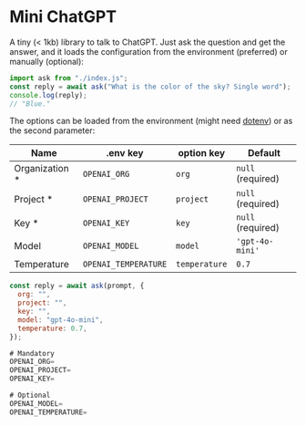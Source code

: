 # Mini ChatGPT

A tiny (< 1kb) library to talk to ChatGPT. Just ask the question and get the answer, and it loads the configuration from the environment (preferred) or manually (optional):

```js
import ask from "./index.js";
const reply = await ask("What is the color of the sky? Single word");
console.log(reply);
// "Blue."
```

The options can be loaded from the environment (might need [dotenv](https://www.npmjs.com/package/dotenv)) or as the second parameter:

| Name            | .env key             | option key    | Default           |
| --------------- | -------------------- | ------------- | ----------------- |
| Organization \* | `OPENAI_ORG`         | `org`         | `null` (required) |
| Project \*      | `OPENAI_PROJECT`     | `project`     | `null` (required) |
| Key \*          | `OPENAI_KEY`         | `key`         | `null` (required) |
| Model           | `OPENAI_MODEL`       | `model`       | `'gpt-4o-mini'`   |
| Temperature     | `OPENAI_TEMPERATURE` | `temperature` | `0.7`             |

```js
const reply = await ask(prompt, {
  org: "",
  project: "",
  key: "",
  model: "gpt-4o-mini",
  temperature: 0.7,
});
```

```js
# Mandatory
OPENAI_ORG=
OPENAI_PROJECT=
OPENAI_KEY=

# Optional
OPENAI_MODEL=
OPENAI_TEMPERATURE=
```
